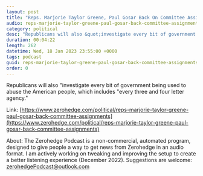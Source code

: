 ```yaml
---
layout: post
title: "Reps. Marjorie Taylor Greene, Paul Gosar Back On Committee Assignments"
audio: reps-marjorie-taylor-greene-paul-gosar-back-committee-assignments-0
category: political
desc: "Republicans will also &quot;investigate every bit of government being used to abuse the American people, which includes &quot;every three and four letter agency.&quot;"
duration: 00:04:22
length: 262
datetime: Wed, 18 Jan 2023 23:55:00 +0000
tags: podcast
guid: reps-marjorie-taylor-greene-paul-gosar-back-committee-assignments-0
order: 0
---
```

Republicans will also &quot;investigate every bit of government being used to abuse the American people, which includes &quot;every three and four letter agency.&quot;

Link: [https://www.zerohedge.com/political/reps-marjorie-taylor-greene-paul-gosar-back-committee-assignments](https://www.zerohedge.com/political/reps-marjorie-taylor-greene-paul-gosar-back-committee-assignments)

About: The Zerohedge Podcast is a non-commercial, automated program, designed to give people a way to get news from Zerohedge in an audio format.  I am actively working on tweaking and improving the setup to create a better listening experience (December 2022).  Suggestions are welcome: [zerohedgePodcast@outlook.com](mailto:zerohedgePodcast@outlook.com)